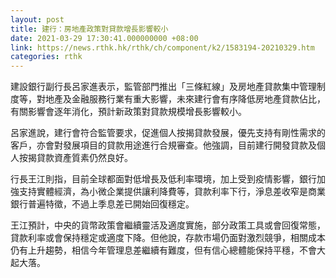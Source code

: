 ```yaml
---
layout: post
title: 建行：房地產政策對貸款增長影響較小
date: 2021-03-29 17:30:41.000000000 +08:00
link: https://news.rthk.hk/rthk/ch/component/k2/1583194-20210329.htm
categories: rthk
---
```


建設銀行副行長呂家進表示，監管部門推出「三條紅線」及房地產貸款集中管理制度等，對地產及金融服務行業有重大影響，未來建行會有序降低房地產貸款佔比，有關影響會逐年消化，預計新政策對貸款規模增長影響較小。

呂家進說，建行會符合監管要求，促進個人按揭貸款發展，優先支持有剛性需求的客戶，亦會對發展項目的貸款用途進行合規審查。他強調，目前建行開發貸款及個人按揭貸款資產質素仍然良好。

行長王江則指，目前全球都面對低增長及低利率環境，加上受到疫情影響，銀行加強支持實體經濟，為小微企業提供讓利降費等，貸款利率下行，淨息差收窄是商業銀行普遍特徵，不過上季息差已開始回復穩定。

王江預計，中央的貨幣政策會繼續靈活及適度實施，部分政策工具或會回復常態，貸款利率或會保持穩定或適度下降。但他說，存款市場仍面對激烈競爭，相關成本仍有上升趨勢，相信今年管理息差繼續有難度，但有信心總體能保持平穩，不會大起大落。
